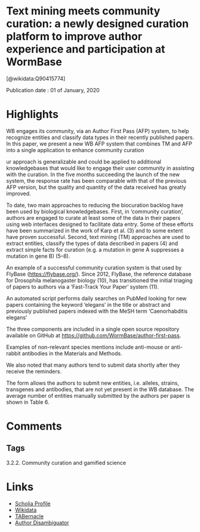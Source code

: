 
Text mining meets community curation: a newly designed curation platform to improve author experience and participation at WormBase
===================================================================================================================================
  
  [@wikidata:Q90415774]  
  
Publication date : 01 of January, 2020  

# Highlights

WB engages its community, via an Author First Pass (AFP) system, to help recognize entities and classify data types in their recently published papers. In this paper, we present a new WB AFP system that combines TM and AFP into a single application to enhance community curation

ur approach is generalizable and could be applied to additional knowledgebases that would like to engage their user community in assisting with the curation. In the five months succeeding the launch of the new system, the response rate has been comparable with that of the previous AFP version, but the quality and quantity of the data received has greatly improved.

To date, two main approaches to reducing the biocuration backlog have been used by biological knowledgebases. First, in ‘community curation’, authors are engaged to curate at least some of the data in their papers using web interfaces designed to facilitate data entry. Some of these efforts have been summarized in the work of Karp et al. (3) and to some extent have proven successful. Second, text mining (TM) approaches are used to extract entities, classify the types of data described in papers (4) and extract simple facts for curation (e.g. a mutation in gene A suppresses a mutation in gene B) (5–8).

An example of a successful community curation system is that used by FlyBase (https://flybase.org/). Since 2012, FlyBase, the reference database for Drosophila melanogaster biology (10), has transitioned the initial triaging of papers to authors via a ‘Fast-Track Your Paper’ system (11).

An automated script performs daily searches on PubMed looking for new papers containing the keyword ‘elegans’ in the title or abstract and previously published papers indexed with the MeSH term ‘Caenorhabditis elegans’


The three components are included in a single open source repository available on GitHub at https://github.com/WormBase/author-first-pass.

Examples of non-relevant species mentions include anti-mouse or anti-rabbit antibodies in the Materials and Methods.

We also noted that many authors tend to submit data shortly after they receive the reminders.

The form allows the authors to submit new entities, i.e. alleles, strains, transgenes and antibodies, that are not yet present in the WB database. The average number of entities manually submitted by the authors per paper is shown in Table 6.

# Comments

## Tags

3.2.2. Community curation and gamified science

# Links
  
 * [Scholia Profile](https://scholia.toolforge.org/work/Q90415774)  
 * [Wikidata](https://www.wikidata.org/wiki/Q90415774)  
 * [TABernacle](https://tabernacle.toolforge.org/?#/tab/manual/Q90415774/P921%3BP4510)  
 * [Author Disambiguator](https://author-disambiguator.toolforge.org/work_item_oauth.php?id=Q90415774&batch_id=&match=1&author_list_id=&doit=Get+author+links+for+workhttps://tabernacle.toolforge.org/?#/tab/manual/Q90415774/P921%3BP4510)  
